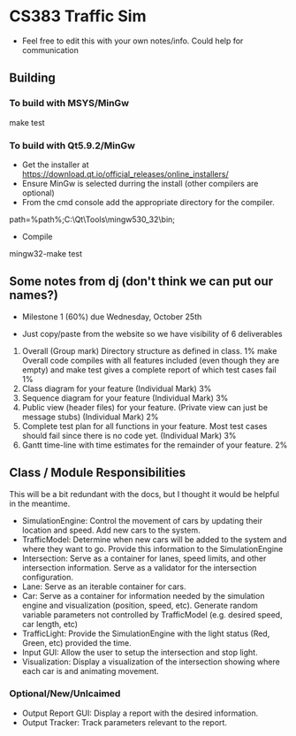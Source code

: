 # CS383 Traffic Sim

- Feel free to edit this with your own notes/info. Could help for communication

## Building
### To build with MSYS/MinGw
make test
### To build with Qt5.9.2/MinGw
- Get the installer at https://download.qt.io/official_releases/online_installers/
- Ensure MinGw is selected durring the install (other compilers are optional)
- From the cmd console add the appropriate directory for the compiler.

path=%path%;C:\Qt\Tools\mingw530_32\bin; 

- Compile

mingw32-make test

## Some notes from dj (don't think we can put our names?)

- Milestone 1 (60%) due Wednesday, October 25th

- Just copy/paste from the website so we have visibility of 6 deliverables
1. Overall (Group mark)
    Directory structure as defined in class. 1%
    make Overall code compiles with all features included (even though they are empty) and make test gives a complete report of which test cases fail 1%
2. Class diagram for your feature (Individual Mark) 3%
3. Sequence diagram for your feature (Individual Mark) 3%
4. Public view (header files) for your feature. (Private view can just be message stubs) (Individual Mark) 2%
5. Complete test plan for all functions in your feature. Most test cases should fail since there is no code yet. (Individual Mark) 3%
6. Gantt time-line with time estimates for the remainder of your feature. 2%

## Class / Module Responsibilities
This will be a bit redundant with the docs, but I thought it would be helpful in the meantime.
- 	SimulationEngine: Control the movement of cars by updating their location and speed. Add new cars to the system.
- 	TrafficModel: Determine when new cars will be added to the system and where they want to go. Provide this information to the SimulationEngine
-   Intersection: Serve as a container for lanes, speed limits, and other intersection information. Serve as a validator for the intersection configuration.
-  	Lane: Serve as an iterable container for cars.
- 	Car:  Serve as a container for information needed by the simulation engine and visualization (position, speed, etc). Generate random variable parameters not controlled by TrafficModel (e.g. desired speed, car length, etc)
-	TrafficLight: Provide the SimulationEngine with the light status (Red, Green, etc) provided the time. 
-	Input GUI: Allow the user to setup the intersection and stop light.
-	Visualization: Display a visualization of the intersection showing where each car is and animating movement.

### Optional/New/Unlcaimed
-	Output Report GUI: Display a report with the desired information. 
-	Output Tracker: Track parameters relevant to the report.
